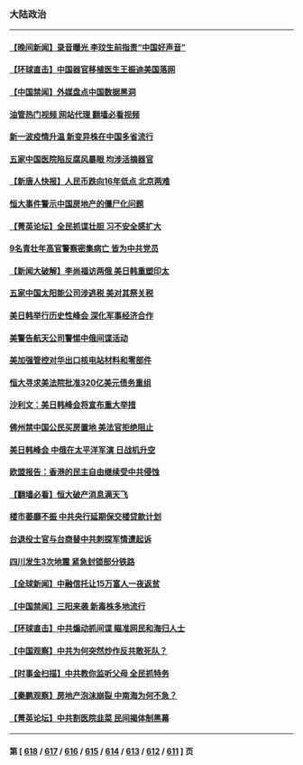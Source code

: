 ### 大陆政治
---
#### [【晚间新闻】录音曝光 李玟生前指责“中国好声音”](../../pages/ncid277/n14056727.md?08191645) 
#### [【环球直击】中国器官移植医生王振迪美国落网](../../pages/ncid277/n14056544.md?08191645) 
#### [【中国禁闻】外媒盘点中国数据黑洞](../../pages/ncid277/n14056540.md?08191645) 
#### [油管热门视频 网站代理 翻墙必看视频](http://138.2.39.72:81/youtube.html?epic-marker?08191645)
#### [新一波疫情升温 新变异株在中国多省流行](../../pages/ncid277/n14056990.md?08191645) 
#### [五家中国医院陷反腐风暴眼 均涉活摘器官](../../pages/ncid277/n14056950.md?08191645) 
#### [【新唐人快报】人民币跌向16年低点 北京两难](../../pages/ncid277/n14056764.md?08191645) 
#### [恒大事件警示中国房地产的僵尸化问题](../../pages/ncid277/n14056784.md?08191645) 
#### [【菁英论坛】全民抓谍壮胆 习不安全感扩大](../../pages/ncid277/n14056752.md?08191645) 
#### [9名青壮年高官警察密集病亡 皆为中共党员](../../pages/ncid277/n14056735.md?08191645) 
#### [【新闻大破解】李尚福访两俄 美日韩重塑印太](../../pages/ncid277/n14056718.md?08191645) 
#### [五家中国太阳能公司涉逃税 美对其祭关税](../../pages/ncid277/n14056715.md?08191645) 
#### [美日韩举行历史性峰会 深化军事经济合作](../../pages/ncid277/n14056728.md?08191645) 
#### [美警告航天公司警惕中俄间谍活动](../../pages/ncid277/n14056694.md?08191645) 
#### [美加强管控对华出口核电站材料和零部件](../../pages/ncid277/n14056699.md?08191645) 
#### [恒大寻求美法院批准320亿美元债务重组](../../pages/ncid277/n14056700.md?08191645) 
#### [沙利文：美日韩峰会将宣布重大举措](../../pages/ncid277/n14056697.md?08191645) 
#### [佛州禁中国公民买房置地 美法官拒绝阻止](../../pages/ncid277/n14056179.md?08191645) 
#### [美日韩峰会 中俄在太平洋军演 日战机升空](../../pages/ncid277/n14056604.md?08191645) 
#### [欧盟报告：香港的民主自由继续受中共侵蚀](../../pages/ncid277/n14056647.md?08191645) 
#### [【翻墙必看】恒大破产消息满天飞](../../pages/ncid277/n14056470.md?08191645) 
#### [楼市萎靡不振 中共央行延期保交楼贷款计划](../../pages/ncid277/n14056554.md?08191645) 
#### [台退役士官与台商替中共刺探军情遭起诉](../../pages/ncid277/n14056461.md?08191645) 
#### [四川发生3次地震 紧急封锁部分铁路](../../pages/ncid277/n14056543.md?08191645) 
#### [【全球新闻】中融信托让15万富人一夜返贫](../../pages/ncid277/n14056254.md?08191645) 
#### [【中国禁闻】三阳来袭 新毒株多地流行](../../pages/ncid277/n14055753.md?08191645) 
#### [【环球直击】中共煽动抓间谍 瞄准网民和海归人士](../../pages/ncid277/n14055777.md?08191645) 
#### [【中国观察】中共为何突然炒作反共敢死队？](../../pages/ncid277/n14056430.md?08191645) 
#### [【时事金扫描】中共教你监听父母 全民抓特务](../../pages/ncid277/n14056242.md?08191645) 
#### [【秦鹏观察】房地产泡沫崩裂 中南海为何不急？](../../pages/ncid277/n14056210.md?08191645) 
#### [【菁英论坛】中共割医院韭菜 民间揭体制黑幕](../../pages/ncid277/n14056298.md?08191645) 

---
#### 第 [ [618](./618.md?08191645) / [617](./617.md?08191645) / [616](./616.md?08191645) / [615](./615.md?08191645) / [614](./614.md?08191645) / [613](./613.md?08191645) / [612](./612.md?08191645) / [611](./611.md?08191645) ] 页
